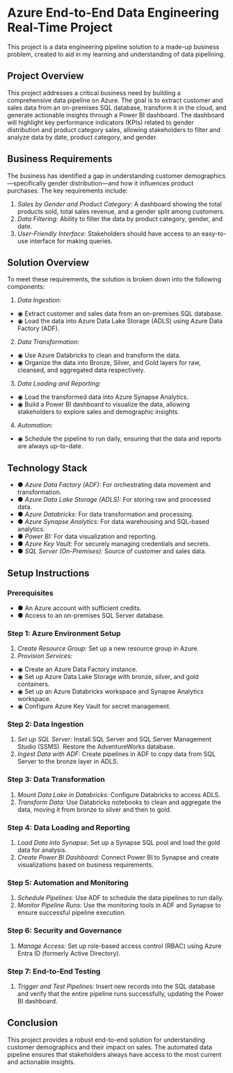 # Azure End-to-End Data Engineering Real-Time Project
 
This project is a data engineering pipeline solution to a made-up business problem, created to aid in my learning and understanding of data pipelining.

## Project Overview

This project addresses a critical business need by building a comprehensive data pipeline on Azure. The goal is to extract customer and sales data from an on-premises SQL database, transform it in the cloud, and generate actionable insights through a Power BI dashboard. The dashboard will highlight key performance indicators (KPIs) related to gender distribution and product category sales, allowing stakeholders to filter and analyze data by date, product category, and gender.

## Business Requirements

The business has identified a gap in understanding customer demographics—specifically gender distribution—and how it influences product purchases. The key requirements include:

1. *Sales by Gender and Product Category:* A dashboard showing the total products sold, total sales revenue, and a gender split among customers.
2. *Data Filtering:* Ability to filter the data by product category, gender, and date.
3. *User-Friendly Interface:* Stakeholders should have access to an easy-to-use interface for making queries.

## Solution Overview

To meet these requirements, the solution is broken down into the following components:

1. *Data Ingestion:*

- ◉ Extract customer and sales data from an on-premises SQL database.
- ◉ Load the data into Azure Data Lake Storage (ADLS) using Azure Data Factory (ADF).

2. *Data Transformation:*

- ◉ Use Azure Databricks to clean and transform the data.
- ◉ Organize the data into Bronze, Silver, and Gold layers for raw, cleansed, and aggregated data respectively.

3. *Data Loading and Reporting:*

- ◉ Load the transformed data into Azure Synapse Analytics.
- ◉ Build a Power BI dashboard to visualize the data, allowing stakeholders to explore sales and demographic insights.

4. *Automation:*

- ◉ Schedule the pipeline to run daily, ensuring that the data and reports are always up-to-date.

## Technology Stack

- ● *Azure Data Factory (ADF):* For orchestrating data movement and transformation.
- ● *Azure Data Lake Storage (ADLS):* For storing raw and processed data.
- ● *Azure Databricks:* For data transformation and processing.
- ● *Azure Synapse Analytics:* For data warehousing and SQL-based analytics.
- ● *Power BI:* For data visualization and reporting.
- ● *Azure Key Vault:* For securely managing credentials and secrets.
- ● *SQL Server (On-Premises):* Source of customer and sales data.

## Setup Instructions

### Prerequisites

- ● An Azure account with sufficient credits.
- ● Access to an on-premises SQL Server database.

### Step 1: Azure Environment Setup

1. *Create Resource Group:* Set up a new resource group in Azure.
2. *Provision Services:*
- ◉ Create an Azure Data Factory instance.
- ◉ Set up Azure Data Lake Storage with bronze, silver, and gold containers.
- ◉ Set up an Azure Databricks workspace and Synapse Analytics workspace.
- ◉ Configure Azure Key Vault for secret management.

### Step 2: Data Ingestion
1. *Set up SQL Server:* Install SQL Server and SQL Server Management Studio (SSMS). Restore the AdventureWorks database.
2. *Ingest Data with ADF:* Create pipelines in ADF to copy data from SQL Server to the bronze layer in ADLS.

### Step 3: Data Transformation
1. *Mount Data Lake in Databricks:* Configure Databricks to access ADLS.
2. *Transform Data:* Use Databricks notebooks to clean and aggregate the data, moving it from bronze to silver and then to gold.

### Step 4: Data Loading and Reporting
1. *Load Data into Synapse:* Set up a Synapse SQL pool and load the gold data for analysis.
2. *Create Power BI Dashboard:* Connect Power BI to Synapse and create visualizations based on business requirements.

### Step 5: Automation and Monitoring
1. *Schedule Pipelines:* Use ADF to schedule the data pipelines to run daily.
2. *Monitor Pipeline Runs:* Use the monitoring tools in ADF and Synapse to ensure successful pipeline execution.

### Step 6: Security and Governance
1. *Manage Access:* Set up role-based access control (RBAC) using Azure Entra ID (formerly Active Directory).

### Step 7: End-to-End Testing
1. *Trigger and Test Pipelines:* Insert new records into the SQL database and verify that the entire pipeline runs successfully, updating the Power BI dashboard.

## Conclusion

This project provides a robust end-to-end solution for understanding customer demographics and their impact on sales. The automated data pipeline ensures that stakeholders always have access to the most current and actionable insights.


